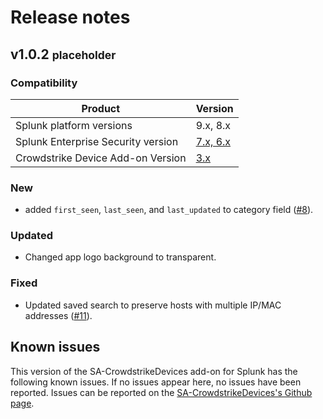 # Release notes

## v1.0.2 <small>placeholder</small>

### Compatibility

Product | Version
--------- | -------
Splunk platform versions | 9.x, 8.x
Splunk Enterprise Security version | [7.x, 6.x](https://splunkbase.splunk.com/app/263)
Crowdstrike Device Add-on Version | [3.x](https://splunkbase.splunk.com/app/5570)

### New

- added `first_seen`, `last_seen`, and `last_updated` to category field ([#8](https://github.com/ZachChristensen28/SA-CrowdstrikeDevices/issues/8)).

### Updated

- Changed app logo background to transparent.

### Fixed

- Updated saved search to preserve hosts with multiple IP/MAC addresses ([#11](https://github.com/ZachChristensen28/SA-CrowdstrikeDevices/issues/11)).

## Known issues

This version of the SA-CrowdstrikeDevices add-on for Splunk has the following known issues. If no issues appear here, no issues have been reported. Issues can be reported on the [SA-CrowdstrikeDevices's Github page](https://github.com/ZachChristensen28/SA-CrowdstrikeDevices/issues).
